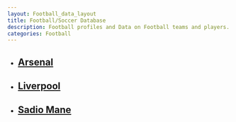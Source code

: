 ```yaml
---
layout: Football_data_layout
title: Football/Soccer Database
description: Football profiles and Data on Football teams and players.
categories: Football
---
```


<ul>
<a href="{{site.baseurl}}/pages/Sport_pages/Profiles/Clubs/Profile_Arsenal.html"><li class="arsenal"><h2 class="club-player-heading">Arsenal</h2></li></a>
<a href="{{site.baseurl}}/pages/Sport_pages/Profiles/Clubs/Profile_Liverpool.html"><li class="liverpool"><h2 class="club-player-heading">Liverpool</h2></li></a>
<a href="{{site.baseurl}}/pages/Sport_pages/Profiles/Players/Sadio_Mane_Profile.html"><li class="s_mane"><h2 class="club-player-heading">Sadio Mane</h2></li></a>



</ul>










